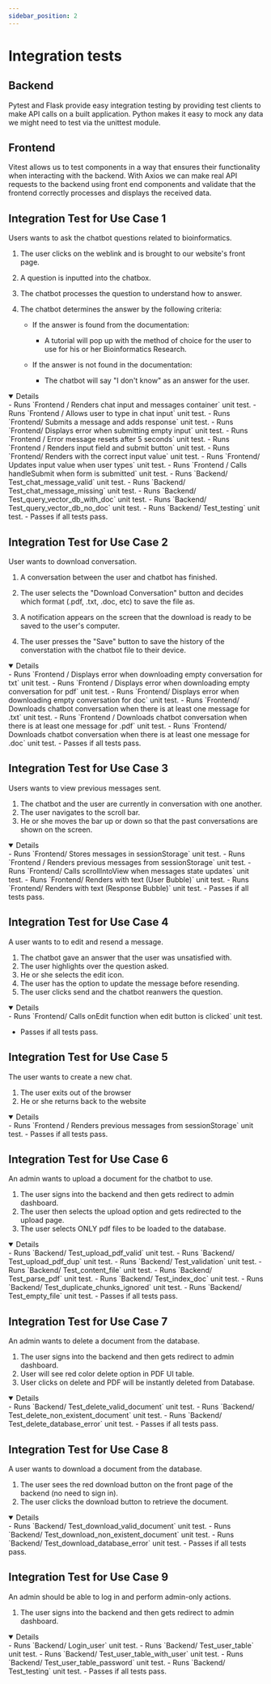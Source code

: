 ```yaml
---
sidebar_position: 2
---
```

# Integration tests

## Backend 
Pytest and Flask provide easy integration testing by providing test clients to
make API calls on a built application. Python makes it easy to mock any data we
might need to test via the unittest module.

## Frontend
Vitest allows us to test components in a way that ensures their functionality when
interacting with the backend. With Axios we can make real API requests to the backend using front
end components and validate that the frontend correctly processes and displays the received data.


## Integration Test for Use Case 1
Users wants to ask the chatbot questions related to bioinformatics.

1. The user clicks on the weblink and is brought to our website's front page.
2. A question is inputted into the chatbox.
3. The chatbot processes the question to understand how to answer.
4. The chatbot determines the answer by the following criteria:

    - If the answer is found from the documentation:
        - A tutorial will pop up with the method of choice for the user to use for his or her Bioinformatics Research.

    - If the answer is not found in the documentation:
        - The chatbot will say "I don't know" as an answer for the user.

<details open="True">
- Runs `Frontend / Renders chat input and messages container` unit test.
- Runs `Frontend / Allows user to type in chat input` unit test.
- Runs `Frontend/ Submits a message and adds response` unit test.
- Runs `Frontend/ Displays error when submitting empty input` unit test.
- Runs `Frontend / Error message resets after 5 seconds` unit test.
- Runs `Frontend / Renders input field and submit button` unit test. 
- Runs `Frontend/ Renders with the correct input value` unit test.
- Runs `Frontend/ Updates input value when user types` unit test.
- Runs `Frontend / Calls handleSubmit when form is submitted` unit test.
- Runs `Backend/ Test_chat_message_valid` unit test.
- Runs `Backend/ Test_chat_message_missing` unit test.
- Runs `Backend/ Test_query_vector_db_with_doc` unit test.
- Runs `Backend/ Test_query_vector_db_no_doc` unit test.
- Runs `Backend/ Test_testing` unit test. 
- Passes if all tests pass.
</details>


## Integration Test for Use Case 2
User wants to download conversation.


1. A conversation between the user and chatbot has finished.

2. The user selects the "Download Conversation" button and decides which format (.pdf, .txt, .doc, etc) to save the file as.

3. A notification appears on the screen that the download is ready to be saved to the user's computer.

4. The user presses the "Save" button to save the history of the converstation with the chatbot file to their device.
<details open="True">
- Runs `Frontend / Displays error when downloading empty conversation for txt` unit test.
- Runs `Frontend / Displays error when downloading empty conversation for pdf` unit test.
- Runs `Frontend/ Displays error when downloading empty conversation for doc` unit test.
- Runs `Frontend/ Downloads chatbot conversation when there is at least one message for .txt` unit test.
- Runs `Frontend / Downloads chatbot conversation when there is at least one message for .pdf` unit test.
- Runs `Frontend/ Downloads chatbot conversation when there is at least one message for .doc` unit test.
- Passes if all tests pass.
</details>


## Integration Test for Use Case 3
Users wants to view previous messages sent.

1. The chatbot and the user are currently in conversation with one another.
2. The user navigates to the scroll bar.
3. He or she moves the bar up or down so that the past conversations are shown on the screen.


<details open="True">
- Runs `Frontend/ Stores messages in sessionStorage` unit test.
- Runs `Frontend / Renders previous messages from sessionStorage` unit test.
- Runs `Frontend/ Calls scrollIntoView when messages state updates` unit test.
- Runs `Frontend/ Renders with text (User Bubble)` unit test.
- Runs `Frontend/ Renders with text (Response Bubble)` unit test.
- Passes if all tests pass.
</details>

## Integration Test for Use Case 4
A user wants to to edit and resend a message.

1. The chatbot gave an answer that the user was unsatisfied with.
2. The user highlights over the question asked.
3. He or she selects the edit icon.
4. The user has the option to update the message before resending.
5. The user clicks send and the chatbot reanwers the question.


<details open="True">
- Runs `Frontend/ Calls onEdit function when edit button is clicked` unit test.


- Passes if all tests pass.
</details>

## Integration Test for Use Case 5
The user wants to create a new chat.

1. The user exits out of the browser
2. He or she returns back to the website

<details open="True">
- Runs `Frontend / Renders previous messages from sessionStorage` unit test.
- Passes if all tests pass.
</details>

## Integration Test for Use Case 6
An admin wants to upload a document for the chatbot to use.

1. The user signs into the backend and then gets redirect to admin dashboard.
2. The user then selects  the upload option and gets redirected to the upload page.
3. The user selects ONLY pdf files to be loaded to the database.

<details open="True">
- Runs `Backend/ Test_upload_pdf_valid` unit test.
- Runs `Backend/ Test_upload_pdf_dup` unit test.
- Runs `Backend/ Test_validation` unit test.
- Runs `Backend/ Test_content_file` unit test. 
- Runs `Backend/ Test_parse_pdf` unit test.
- Runs `Backend/ Test_index_doc` unit test.
- Runs `Backend/ Test_duplicate_chunks_ignored` unit test.  
- Runs `Backend/ Test_empty_file` unit test. 
- Passes if all tests pass.
</details>

## Integration Test for Use Case 7
An admin wants to delete a document from the database.

1. The user signs into the backend and then gets redirect to admin dashboard.
2. User will see red color delete option in PDF UI table.
3. User clicks on delete and PDF will be instantly deleted from Database.

<details open="True">
- Runs `Backend/ Test_delete_valid_document` unit test.
- Runs `Backend/ Test_delete_non_existent_document` unit test.
- Runs `Backend/ Test_delete_database_error` unit test.
- Passes if all tests pass.
</details>

## Integration Test for Use Case 8
A user wants to download a document from the database.

1. The user sees the red download button on the front page of the backend (no need to sign in).
2. The user clicks the download button to retrieve the document.

<details open="True">
- Runs `Backend/ Test_download_valid_document` unit test.
- Runs `Backend/ Test_download_non_existent_document` unit test.
- Runs `Backend/ Test_download_database_error` unit test.
- Passes if all tests pass.
</details>

## Integration Test for Use Case 9
An admin should be able to log in and perform admin-only actions.

1. The user signs into the backend and then gets redirect to admin dashboard.

<details open="True">
- Runs `Backend/ Login_user` unit test.
- Runs `Backend/ Test_user_table` unit test.
- Runs `Backend/ Test_user_table_with_user` unit test.
- Runs `Backend/ Test_user_table_password` unit test.
- Runs `Backend/ Test_testing` unit test.
- Passes if all tests pass.
</details>





